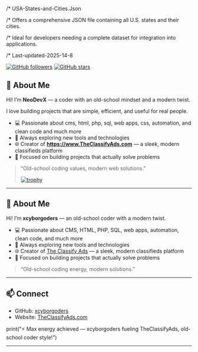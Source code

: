 /* USA-States-and-Cities.Json

/* Offers a comprehensive JSON file containing all U.S. states and their cities.

/* Ideal for developers needing a complete dataset for integration into applications.

/* Last-updated-2025-14-8 


[![GitHub followers](https://img.shields.io/github/followers/NeoDevX?label=Follow&style=social)](https://github.com/xcyborgoders)
[![GitHub stars](https://img.shields.io/github/stars/NeoDevX?style=social)](https://github.com/xcyborgoders)

## 👋 About Me

Hi! I’m **NeoDevX** — a coder with an old-school mindset and a modern twist.  

I love building projects that are simple, efficient, and useful for real people.  

- 💻 Passionate about cms, html, php, sql, web apps, css, automation, and clean code and much more
- 🚀 Always exploring new tools and technologies  
- 🌐 Creator of **https://www.TheClassifyAds.com** — a sleek, modern classifieds platform  
- 🎯 Focused on building projects that actually solve problems  

> “Old-school coding values, modern web solutions.”
>
> [![trophy](https://github-profile-trophy.vercel.app/?username=xcyborgoders&theme=onedark)](https://github.com/ryo-ma/github-profile-trophy)

---

## 👋 About Me

Hi! I’m **xcyborgoders** — an old-school coder with a modern twist.  

- 💻 Passionate about CMS, HTML, PHP, SQL, web apps, automation, clean code, and much more  
- 🚀 Always exploring new tools and technologies  
- 🌐 Creator of [The Classify Ads](https://www.TheClassifyAds.com) — a sleek, modern classifieds platform  
- 🎯 Focused on building projects that actually solve problems  

> “Old-school coding energy, modern solutions.”

---

## 📫 Connect
- GitHub: [xcyborgoders](https://github.com/NeoDevX)  
- Website: [TheClassifyAds.com](https://www.TheClassifyAds.com)  

print("⚡ Max energy achieved — xcyborgoders fueling TheClassifyAds, old-school coder style!")

---




